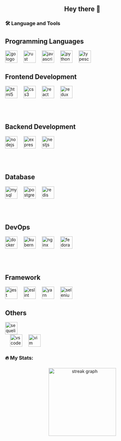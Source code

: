 ### 

<h2 align="center">Hey there 👋</h2>

<h3 align="left">🛠 Language and Tools</h3>

###

<div align="left">
<h2>Programming Languages</h2>
<img src="https://cdn.jsdelivr.net/gh/devicons/devicon/icons/go/go-original.svg" height="40" alt="go logo" />
<img width="12" />
<img src="https://cdn.jsdelivr.net/gh/devicons/devicon/icons/rust/rust-original.svg" height="40" alt="rust logo" />
<img width="12" />
<img src="https://cdn.jsdelivr.net/gh/devicons/devicon/icons/javascript/javascript-original.svg" height="40" alt="javascript logo" />
<img width="12" />
<img src="https://cdn.jsdelivr.net/gh/devicons/devicon/icons/python/python-original.svg" height="40" alt="python logo" />
<img width="12" />
    <img src="https://cdn.jsdelivr.net/gh/devicons/devicon/icons/typescript/typescript-original.svg" height="40"
            alt="typescript logo" />
    

<h2>Frontend Development</h2>
<img src="https://cdn.jsdelivr.net/gh/devicons/devicon/icons/html5/html5-original.svg" height="40" alt="html5 logo" />
<img width="12" />
<img src="https://cdn.jsdelivr.net/gh/devicons/devicon/icons/css3/css3-original.svg" height="40" alt="css3 logo" />
<img width="12" />
<img src="https://cdn.jsdelivr.net/gh/devicons/devicon/icons/react/react-original.svg" height="40" alt="react logo" />
<img width="12" />
<img src="https://cdn.jsdelivr.net/gh/devicons/devicon/icons/redux/redux-original.svg" height="40" alt="redux logo" />

<br><br>
<h2>Backend Development</h2>
<img src="https://cdn.jsdelivr.net/gh/devicons/devicon/icons/nodejs/nodejs-original.svg" height="40" alt="nodejs logo" />
<img width="12" />
<img src="https://cdn.jsdelivr.net/gh/devicons/devicon/icons/express/express-original.svg" height="40" alt="express logo" />
<img width="12" />
<img src="https://cdn.jsdelivr.net/gh/devicons/devicon/icons/nestjs/nestjs-original.svg" height="40" alt="nestjs logo" />

<br><br>


<h2>Database</h2>
<img src="https://cdn.jsdelivr.net/gh/devicons/devicon/icons/mysql/mysql-original.svg" height="40" alt="mysql logo" />
<img width="12" />
<img src="https://cdn.jsdelivr.net/gh/devicons/devicon/icons/postgresql/postgresql-original.svg" height="40" alt="postgresql logo" />
<img width="12" />
<img src="https://cdn.jsdelivr.net/gh/devicons/devicon/icons/redis/redis-original.svg" height="40" alt="redis logo" />

<br><br>


<h2>DevOps</h2>
<img src="https://cdn.jsdelivr.net/gh/devicons/devicon/icons/docker/docker-original.svg" height="40" alt="docker logo" />
<img width="12" />
<img src="https://cdn.jsdelivr.net/gh/devicons/devicon/icons/kubernetes/kubernetes-plain.svg" height="40" alt="kubernetes logo" />
<img width="12" />
<img src="https://cdn.jsdelivr.net/gh/devicons/devicon/icons/nginx/nginx-original.svg" height="40" alt="nginx logo" />
<img width="12" />
<img src="https://cdn.jsdelivr.net/gh/devicons/devicon/icons/fedora/fedora-original.svg" height="40" alt="fedora logo" />

<br><br>
<h2>Framework</h2>
<img src="https://cdn.jsdelivr.net/gh/devicons/devicon/icons/jest/jest-plain.svg" height="40" alt="jest logo" />
<img width="12" />
<img src="https://cdn.jsdelivr.net/gh/devicons/devicon/icons/eslint/eslint-original.svg" height="40" alt="eslint logo" />
<img width="12" />
<img src="https://cdn.jsdelivr.net/gh/devicons/devicon/icons/yarn/yarn-original.svg" height="40" alt="yarn logo" />
<img width="12" />
<img src="https://cdn.jsdelivr.net/gh/devicons/devicon/icons/selenium/selenium-original.svg" height="40" alt="selenium logo" />

<h2>Others</h2>
<img src="https://cdn.jsdelivr.net/gh/devicons/devicon/icons/sequelize/sequelize-original.svg" height="40" alt="sequelize logo" />
</div>
<img width="12" />
<img src="https://cdn.jsdelivr.net/gh/devicons/devicon/icons/vscode/vscode-original.svg" height="40" alt="vscode logo" />
<img width="12" />
<img src="https://cdn.jsdelivr.net/gh/devicons/devicon/icons/vim/vim-original.svg" height="40" alt="vim logo" />


###

<h3 align="left">🔥   My Stats:</h3>

###

<div align="center">
  <img src="https://streak-stats.demolab.com?user=huuloc2026&locale=en&mode=daily&theme=dark&hide_border=false&border_radius=5&order=3" height="220" alt="streak graph"  />
</div>
